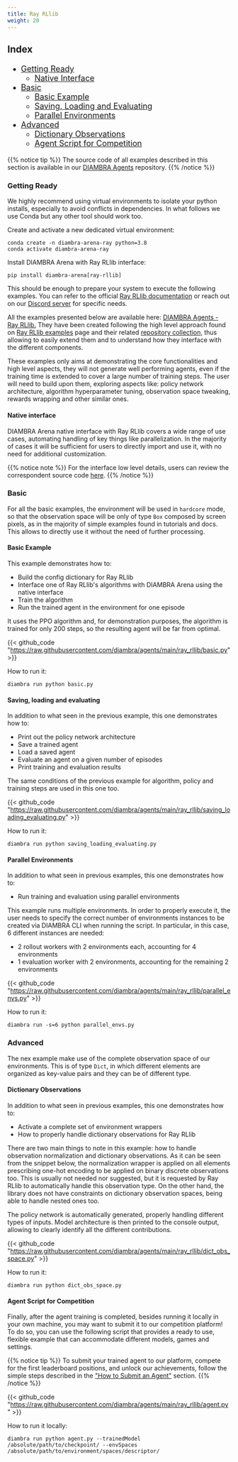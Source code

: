 ```yaml
---
title: Ray RLlib
weight: 20
---
```


<div style="font-size:1.125rem;">

### Index

- <a href="./#getting-ready">Getting Ready</a>
  - <a href="./#native-interface">Native Interface</a>
- <a href="./#basic">Basic</a>
  - <a href="./#basic-example">Basic Example</a>
  - <a href="./#saving-loading-and-evaluating">Saving, Loading and Evaluating</a>
  - <a href="./#parallel-environments">Parallel Environments</a>
- <a href="./#advanced">Advanced</a>
  - <a href="./#dictionary-observations">Dictionary Observations</a>
  - <a href="./#agent-script-for-competition">Agent Script for Competition</a>

</div>

{{% notice tip %}}
The source code of all examples described in this section is available in our <a href="https://github.com/diambra/agents/tree/main/ray_rllib" target="_blank">DIAMBRA Agents</a> repository.
{{% /notice %}}

### Getting Ready

We highly recommend using virtual environments to isolate your python installs, especially to avoid conflicts in dependencies. In what follows we use Conda but any other tool should work too.

Create and activate a new dedicated virtual environment:

```shell
conda create -n diambra-arena-ray python=3.8
conda activate diambra-arena-ray
```

Install DIAMBRA Arena with Ray RLlib interface:

```shell
pip install diambra-arena[ray-rllib]
```

This should be enough to prepare your system to execute the following examples. You can refer to the official <a href="https://docs.ray.io/en/latest/rllib/index.html" target="_blank">Ray RLlib documentation</a> or reach out on our <a href="https://diambra.ai/discord" target="_blank">Discord server</a> for specific needs.

All the examples presented below are available here: <a href="https://github.com/diambra/agents/tree/main/ray_rllib" target="_blank">DIAMBRA Agents - Ray RLlib.</a> They have been created following the high level approach found on <a href="https://docs.ray.io/en/latest/rllib/rllib-examples.html" target="_blank">Ray RLlib examples</a> page and their related <a href="https://github.com/ray-project/ray/tree/master/rllib/examples" target="_blank">repository collection,</a> thus allowing to easily extend them and to understand how they interface with the different components.

These examples only aims at demonstrating the core functionalities and high level aspects, they will not generate well performing agents, even if the training time is extended to cover a large number of training steps. The user will need to build upon them, exploring aspects like: policy network architecture, algorithm hyperparameter tuning, observation space tweaking, rewards wrapping and other similar ones.

#### Native interface

DIAMBRA Arena native interface with Ray RLlib covers a wide range of use cases, automating handling of key things like parallelization. In the majority of cases it will be sufficient for users to directly import and use it, with no need for additional customization.

{{% notice note %}}
For the interface low level details, users can review the correspondent source code <a href="https://github.com/diambra/arena/blob/main/diambra/arena/ray_rllib/" target="_blank">here</a>.
{{% /notice %}}

### Basic

For all the basic examples, the environment will be used in `hardcore` mode, so that the observation space will be only of type `Box` composed by screen pixels, as in the majority of simple examples found in tutorials and docs. This allows to directly use it without the need of further processing.

#### Basic Example

This example demonstrates how to:

- Build the config dictionary for Ray RLlib
- Interface one of Ray RLlib's algorithms with DIAMBRA Arena using the native interface
- Train the algorithm
- Run the trained agent in the environment for one episode

It uses the PPO algorithm and, for demonstration purposes, the algorithm is trained for only 200 steps, so the resulting agent will be far from optimal.

{{< github_code "https://raw.githubusercontent.com/diambra/agents/main/ray_rllib/basic.py" >}}

How to run it:

```shell
diambra run python basic.py
```

#### Saving, loading and evaluating

In addition to what seen in the previous example, this one demonstrates how to:

- Print out the policy network architecture
- Save a trained agent
- Load a saved agent
- Evaluate an agent on a given number of episodes
- Print training and evaluation results

The same conditions of the previous example for algorithm, policy and training steps are used in this one too.

{{< github_code "https://raw.githubusercontent.com/diambra/agents/main/ray_rllib/saving_loading_evaluating.py" >}}

How to run it:

```shell
diambra run python saving_loading_evaluating.py
```

#### Parallel Environments

In addition to what seen in previous examples, this one demonstrates how to:

- Run training and evaluation using parallel environments

This example runs multiple environments. In order to properly execute it, the user needs to specify the correct number of environments instances to be created via DIAMBRA CLI when running the script. In particular, in this case, 6 different instances are needed:

- 2 rollout workers with 2 environments each, accounting for 4 environments
- 1 evaluation worker with 2 environments, accounting for the remaining 2 environments

{{< github_code "https://raw.githubusercontent.com/diambra/agents/main/ray_rllib/parallel_envs.py" >}}

How to run it:

```shell
diambra run -s=6 python parallel_envs.py
```

### Advanced

The nex example make use of the complete observation space of our environments. This is of type `Dict`, in which different elements are organized as key-value pairs and they can be of different type.

#### Dictionary Observations

In addition to what seen in previous examples, this one demonstrates how to:

- Activate a complete set of environment wrappers
- How to properly handle dictionary observations for Ray RLlib

There are two main things to note in this example: how to handle observation normalization and dictionary observations. As it can be seen from the snippet below, the normalization wrapper is applied on all elements prescribing one-hot encoding to be applied on binary discrete observations too. This is usually not needed nor suggested, but it is requested by Ray RLlib to automatically handle this observation type. On the other hand, the library does not have constraints on dictionary observation spaces, being able to handle nested ones too.

The policy network is automatically generated, properly handling different types of inputs. Model architecture is then printed to the console output, allowing to clearly identify all the different contributions.

{{< github_code "https://raw.githubusercontent.com/diambra/agents/main/ray_rllib/dict_obs_space.py" >}}

How to run it:

```shell
diambra run python dict_obs_space.py
```

#### Agent Script for Competition

Finally, after the agent training is completed, besides running it locally in your own machine, you may want to submit it to our competition platform! To do so, you can use the following script that provides a ready to use, flexible example that can accommodate different models, games and settings.

{{% notice tip %}}
To submit your trained agent to our platform, compete for the first leaderboard positions, and unlock our achievements, follow the simple steps described in the <a href="/competitionplatform/howtosubmitanagent/">"How to Submit an Agent"</a> section.
{{% /notice %}}

{{< github_code "https://raw.githubusercontent.com/diambra/agents/main/ray_rllib/agent.py" >}}

How to run it locally:

```shell
diambra run python agent.py --trainedModel /absolute/path/to/checkpoint/ --envSpaces /absolute/path/to/environment/spaces/descriptor/
```